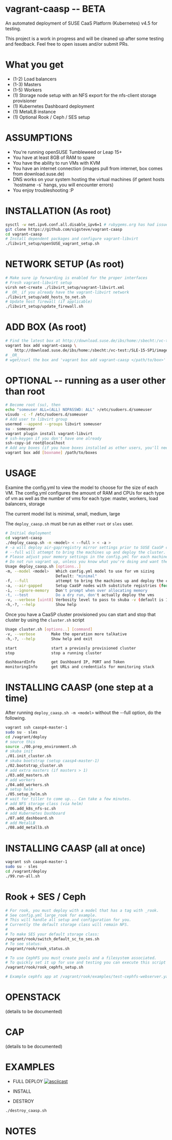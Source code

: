 # vagrant-caasp -- BETA
An automated deployment of SUSE CaaS Platform (Kubernetes) v4.5 for testing.

This project is a work in progress and will be cleaned up after some testing and feedback.
Feel free to open issues and/or submit PRs.

# What you get
* (1-2) Load balancers
* (1-3) Masters
* (1-5) Workers
* (1) Storage node setup with an NFS export for the nfs-client storage provisioner
* (1) Kubernetes Dashboard deployment
* (1) MetalLB instance
* (1) Optional Rook / Ceph / SES setup

# ASSUMPTIONS
* You're running openSUSE Tumbleweed or Leap 15+
* You have at least 8GB of RAM to spare
* You have the ability to run VMs with KVM
* You have an internet connection (images pull from internet, box comes from download.suse.de)
* DNS works on your system hosting the virtual machines (if getent hosts \`hostname -s\` hangs, you will encounter errors)
* You enjoy troubleshooting :P

# INSTALLATION (As root)
```sh
sysctl -w net.ipv6.conf.all.disable_ipv6=1 # rubygems.org has had issues pulling via IPv6
git clone https://github.com/sigsteve/vagrant-caasp
cd vagrant-caasp
# Install dependent packages and configure vagrant-libvirt
./libvirt_setup/openSUSE_vagrant_setup.sh
```

# NETWORK SETUP (As root)
```sh
# Make sure ip forwarding is enabled for the proper interfaces
# Fresh vagrant-libvirt setup
virsh net-create ./libvirt_setup/vagrant-libvirt.xml
# _OR_ if you already have the vagrant-libvirt network
./libvirt_setup/add_hosts_to_net.sh
# Update host firewall (if applicable)
./libvirt_setup/update_firewall.sh
```

# ADD BOX (As root)
```sh
# Find the latest box at http://download.suse.de/ibs/home:/sbecht:/vc-test:/SLE-15-SP1/images/
vagrant box add vagrant-caasp \
    http://download.suse.de/ibs/home:/sbecht:/vc-test:/SLE-15-SP1/images/<box>
# _OR_
# wget/curl the box and 'vagrant box add vagrant-caasp </path/to/box>'
```

# OPTIONAL -- running as a user other than root
```sh
# Become root (su), then
echo "someuser ALL=(ALL) NOPASSWD: ALL" >/etc/sudoers.d/someuser
visudo -c -f /etc/sudoers.d/someuser
# Add user to libvirt group
usermod --append --groups libvirt someuser
su - someuser
vagrant plugin install vagrant-libvirt
# ssh-keygen if you don't have one already
ssh-copy-id root@localhost
# Add any boxes (if you have boxes installed as other users, you'll need to add them here)
vagrant box add [boxname] /path/to/boxes
```

# USAGE
Examine the config.yml to view the model to choose for the size of each VM.
The config.yml configures the amount of RAM and CPUs for each type of vm as
well as the number of vms for each type:
master, workers, load balancers, storage

The current model list is
minimal, small, medium, large

The `deploy_caasp.sh` must be run as either `root` or `sles` user.

```sh
# Initial deployment
cd vagrant-caasp
./deploy_caasp.sh -m <model> < --full > < -a >
# -a will deploy air-gap/registry mirror settings prior to SUSE CaaSP cluster deployment
# --full will attempt to bring the machines up and deploy the cluster.
# Please adjust your memory settings in the config.yml for each machine type.
# Do not run vagrant up, unless you know what you're doing and want the result
Usage deploy_caasp.sh [options..]
-m, --model <model>   Which config.yml model to use for vm sizing
                      Default: "minimal"
-f, --full            attempt to bring the machines up and deploy the cluster
-a, --air-gapped      Setup CaaSP nodes with substitute registries (for deployment and/or private image access)
-i, --ignore-memory   Don't prompt when over allocating memory
-t, --test            Do a dry run, don't actually deploy the vms
-v, --verbose [uint8] Verbosity level to pass to skuba -v (default is 1)
-h,-?, --help         Show help
```

Once you have a CaaSP cluster provisioned you can start and stop that cluster by using the `cluster.sh` script
```sh
Usage cluster.sh [options..] [command]
-v, --verbose       Make the operation more talkative
-h,-?, --help       Show help and exit

start               start a previosly provisioned cluster
stop                stop a running cluster

dashboardInfo       get Dashboard IP, PORT and Token
monitoringInfo      get URLs and credentials for monitoring stack
```

# INSTALLING CAASP (one step at a time)
After running `deploy_caasp.sh -m <model>` without the --full option, do the following.
```sh
vagrant ssh caasp4-master-1
sudo su - sles
cd /vagrant/deploy
# source this
source ./00.prep_environment.sh
# skuba init
./01.init_cluster.sh
# skuba bootstrap (setup caasp4-master-1)
./02.bootstrap_cluster.sh
# add extra masters (if masters > 1)
./03.add_masters.sh
# add workers
./04.add_workers.sh
# setup helm
./05.setup_helm.sh
# wait for tiller to come up... Can take a few minutes.
# add NFS storage class (via helm)
./06.add_k8s_nfs-sc.sh
# add Kubernetes Dashboard
./07.add_dashboard.sh
# add MetalLB
./08.add_metallb.sh
```
# INSTALLING CAASP (all at once)
```sh
vagrant ssh caasp4-master-1
sudo su - sles
cd /vagrant/deploy
./99.run-all.sh
```
# Rook + SES / Ceph
```sh
# For rook, you must deploy with a model that has a tag with _rook.
# See config.yml large_rook for example.
# This will handle all setup and configuration for you.
# Currently the default storage class will remain NFS.
#
# To make SES your default storage class:
/vagrant/rook/switch_default_sc_to_ses.sh
# To see status:
/vagrant/rook/rook_status.sh

# To use CephFS you must create pools and a filesystem associated.
# To quickly set it up for use and testing you can execute this script
/vagrant/rook/rook_cephfs_setup.sh

# Example cephfs app at /vagrant/rook/examples/test-cephfs-webserver.yaml
```
# OPENSTACK
(details to be documented)

# CAP
(details to be documented)

# EXAMPLES
* FULL DEPLOY
[![asciicast](https://asciinema.org/a/pBBBZUKQINb3CwhaVwiTk0Gvx.svg)](https://asciinema.org/a/pBBBZUKQINb3CwhaVwiTk0Gvx)

* INSTALL

* DESTROY
```sh
./destroy_caasp.sh
```

# NOTES


